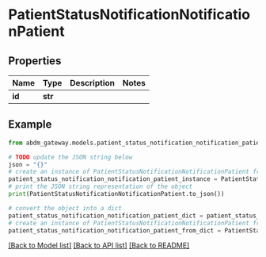 # PatientStatusNotificationNotificationPatient


## Properties

Name | Type | Description | Notes
------------ | ------------- | ------------- | -------------
**id** | **str** |  | 

## Example

```python
from abdm_gateway.models.patient_status_notification_notification_patient import PatientStatusNotificationNotificationPatient

# TODO update the JSON string below
json = "{}"
# create an instance of PatientStatusNotificationNotificationPatient from a JSON string
patient_status_notification_notification_patient_instance = PatientStatusNotificationNotificationPatient.from_json(json)
# print the JSON string representation of the object
print(PatientStatusNotificationNotificationPatient.to_json())

# convert the object into a dict
patient_status_notification_notification_patient_dict = patient_status_notification_notification_patient_instance.to_dict()
# create an instance of PatientStatusNotificationNotificationPatient from a dict
patient_status_notification_notification_patient_from_dict = PatientStatusNotificationNotificationPatient.from_dict(patient_status_notification_notification_patient_dict)
```
[[Back to Model list]](../README.md#documentation-for-models) [[Back to API list]](../README.md#documentation-for-api-endpoints) [[Back to README]](../README.md)


